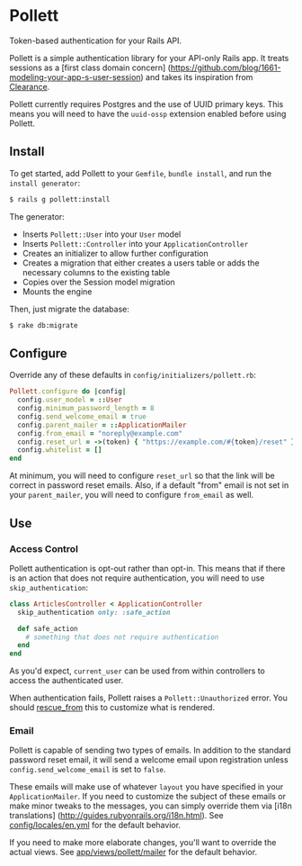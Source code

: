 # Pollett

Token-based authentication for your Rails API.

Pollett is a simple authentication library for your API-only Rails app. It treats sessions as a [first class domain concern]
(https://github.com/blog/1661-modeling-your-app-s-user-session) and takes its inspiration from [Clearance](https://github.com/thoughtbot/clearance).

Pollett currently requires Postgres and the use of UUID primary keys. This means you will need to have the `uuid-ossp` extension enabled before using Pollett.

## Install

To get started, add Pollett to your `Gemfile`, `bundle install`, and run the
`install generator`:

```sh
$ rails g pollett:install
```

The generator:

* Inserts `Pollett::User` into your `User` model
* Inserts `Pollett::Controller` into your `ApplicationController`
* Creates an initializer to allow further configuration
* Creates a migration that either creates a users table or adds the necessary columns to the existing table
* Copies over the Session model migration
* Mounts the engine

Then, just migrate the database:

```sh
$ rake db:migrate
```

## Configure

Override any of these defaults in `config/initializers/pollett.rb`:

```ruby
Pollett.configure do |config|
  config.user_model = ::User
  config.minimum_password_length = 8
  config.send_welcome_email = true
  config.parent_mailer = ::ApplicationMailer
  config.from_email = "noreply@example.com"
  config.reset_url = ->(token) { "https://example.com/#{token}/reset" }
  config.whitelist = []
end
```

At minimum, you will need to configure `reset_url` so that the link will be correct in password reset emails. Also, if a default "from" email is not set in your `parent_mailer`, you will need to configure `from_email` as well.

## Use

### Access Control

Pollett authentication is opt-out rather than opt-in. This means that if there is an action that does not require authentication, you will need to use `skip_authentication`:

```ruby
class ArticlesController < ApplicationController
  skip_authentication only: :safe_action

  def safe_action
  	# something that does not require authentication
  end
end
```

As you'd expect, `current_user` can be used from within controllers to access the authenticated user.

When authentication fails, Pollett raises a `Pollett::Unauthorized` error. You should [rescue_from](http://guides.rubyonrails.org/action_controller_overview.html#rescue-from) this to customize what is rendered.

### Email
Pollett is capable of sending two types of emails. In addition to the standard password reset email, it will send a welcome email upon registration unless `config.send_welcome_email` is set to `false`.

These emails will make use of whatever `layout` you have specified in your `ApplicationMailer`. If you need to customize the subject of these emails or make minor tweaks to the messages, you can simply override them via [i18n translations]
(http://guides.rubyonrails.org/i18n.html). See [config/locales/en.yml](/config/locales/en.yml) for the
default behavior.

If you need to make more elaborate changes, you'll want to override the actual views. See [app/views/pollett/mailer](/app/views/pollett/mailer) for the default behavior.
